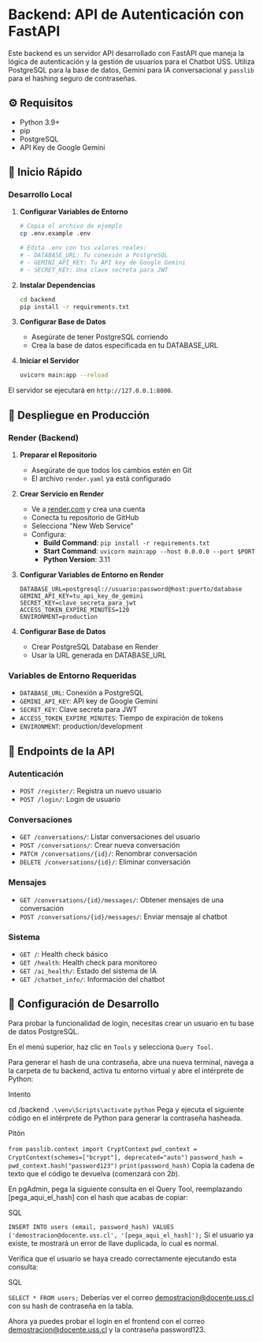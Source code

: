 # Backend: API de Autenticación con FastAPI

Este backend es un servidor API desarrollado con FastAPI que maneja la lógica de autenticación y la gestión de usuarios para el Chatbot USS. Utiliza PostgreSQL para la base de datos, Gemini para IA conversacional y `passlib` para el hashing seguro de contraseñas.

## ⚙️ Requisitos

- Python 3.9+
- pip
- PostgreSQL
- API Key de Google Gemini

## 🚀 Inicio Rápido

### Desarrollo Local

1. **Configurar Variables de Entorno**
   ```bash
   # Copia el archivo de ejemplo
   cp .env.example .env
   
   # Edita .env con tus valores reales:
   # - DATABASE_URL: Tu conexión a PostgreSQL
   # - GEMINI_API_KEY: Tu API key de Google Gemini
   # - SECRET_KEY: Una clave secreta para JWT
   ```

2. **Instalar Dependencias**
   ```bash
   cd backend
   pip install -r requirements.txt
   ```

3. **Configurar Base de Datos**
   - Asegúrate de tener PostgreSQL corriendo
   - Crea la base de datos especificada en tu DATABASE_URL

4. **Iniciar el Servidor**
   ```bash
   uvicorn main:app --reload
   ```

El servidor se ejecutará en `http://127.0.0.1:8000`.

## 🚀 Despliegue en Producción

### Render (Backend)

1. **Preparar el Repositorio**
   - Asegúrate de que todos los cambios estén en Git
   - El archivo `render.yaml` ya está configurado

2. **Crear Servicio en Render**
   - Ve a [render.com](https://render.com) y crea una cuenta
   - Conecta tu repositorio de GitHub
   - Selecciona "New Web Service"
   - Configura:
     - **Build Command**: `pip install -r requirements.txt`
     - **Start Command**: `uvicorn main:app --host 0.0.0.0 --port $PORT`
     - **Python Version**: 3.11

3. **Configurar Variables de Entorno en Render**
   ```
   DATABASE_URL=postgresql://usuario:password@host:puerto/database
   GEMINI_API_KEY=tu_api_key_de_gemini
   SECRET_KEY=clave_secreta_para_jwt
   ACCESS_TOKEN_EXPIRE_MINUTES=120
   ENVIRONMENT=production
   ```

4. **Configurar Base de Datos**
   - Crear PostgreSQL Database en Render
   - Usar la URL generada en DATABASE_URL

### Variables de Entorno Requeridas

- `DATABASE_URL`: Conexión a PostgreSQL
- `GEMINI_API_KEY`: API key de Google Gemini
- `SECRET_KEY`: Clave secreta para JWT
- `ACCESS_TOKEN_EXPIRE_MINUTES`: Tiempo de expiración de tokens
- `ENVIRONMENT`: production/development

## 📌 Endpoints de la API

### Autenticación
- `POST /register/`: Registra un nuevo usuario
- `POST /login/`: Login de usuario

### Conversaciones
- `GET /conversations/`: Listar conversaciones del usuario
- `POST /conversations/`: Crear nueva conversación
- `PATCH /conversations/{id}/`: Renombrar conversación
- `DELETE /conversations/{id}/`: Eliminar conversación

### Mensajes
- `GET /conversations/{id}/messages/`: Obtener mensajes de una conversación
- `POST /conversations/{id}/messages/`: Enviar mensaje al chatbot

### Sistema
- `GET /`: Health check básico
- `GET /health`: Health check para monitoreo
- `GET /ai_health/`: Estado del sistema de IA
- `GET /chatbot_info/`: Información del chatbot

## 🔧 Configuración de Desarrollo

Para probar la funcionalidad de login, necesitas crear un usuario en tu base de datos PostgreSQL.

En el menú superior, haz clic en `Tools` y selecciona `Query Tool`.

Para generar el hash de una contraseña, abre una nueva terminal, navega a la carpeta de tu backend, activa tu entorno virtual y abre el intérprete de Python:

Intento

cd <ruta-a-tu-carpeta>/backend
`.\venv\Scripts\activate`
`python`
Pega y ejecuta el siguiente código en el intérprete de Python para generar la contraseña hasheada.

Pitón

`from passlib.context import CryptContext`
`pwd_context = CryptContext(schemes=["bcrypt"], deprecated="auto")`
`password_hash = pwd_context.hash("password123")`
`print(password_hash)`
Copia la cadena de texto que el código te devuelva (comenzará con $2b$).

En pgAdmin, pega la siguiente consulta en el Query Tool, reemplazando [pega_aqui_el_hash] con el hash que acabas de copiar:

SQL

`INSERT INTO users (email, password_hash) VALUES ('demostracion@docente.uss.cl', '[pega_aqui_el_hash]');`
Si el usuario ya existe, te mostrará un error de llave duplicada, lo cual es normal.

Verifica que el usuario se haya creado correctamente ejecutando esta consulta:

SQL

`SELECT * FROM users;`
Deberías ver el correo demostracion@docente.uss.cl con su hash de contraseña en la tabla.

Ahora ya puedes probar el login en el frontend con el correo demostracion@docente.uss.cl y la contraseña password123.
